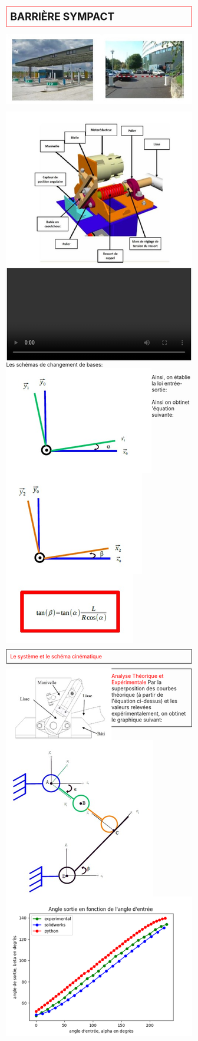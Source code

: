 <html>
 <head>
    <meta charset="utf-8"/>
    <link href="style.css" rel="stylesheet" type="text/css"/>
 </head>
 <body>
  <h1 id="h1" style="border: 1px solid red; padding: 10px;"><b>BARRIÈRE SYMPACT</b></h1>
  <center><img src="im/1.jpg" /></center>
  <br>
  <center><img src="im/2.jpg"  />
  <br>
  <video src="im/1.mp4" width="500" controls / >




  <p id="para3" style="border: 1px solid black; padding: 100px;"> <font style="color:red">Le système et le schéma cinématique</font>
  <br>
  <center >  <img src="im/3.jpg" style="float:left;" /><img src="im/4.jpg" style="float:left;" /></center>
  </p>
  <p id="para3" style="border: 1px solid black; padding: 10px;"><cnter> <font style="color:red">La loi entrée-sortie</font></center>
  Les schémas de changement de bases:
  <br><center >  <img src="im/5.jpg" style="float:left;" /><img src="im/6.jpg" style="float:left;" /></center>
  <br>
  Ainsi, on établie la loi entrée-sortie: 
  <br> <center><img scr="im/7.jpg"  /> </center>
  Ainsi on obtinet 'équation suivante: 
  <br><img src="im/8.jpg"    />  
  </p>
   <p id="para3" style="border: 1px solid black; padding: 10px;"> <font style="color:red">Le système et le schéma cinématique</font>
  <br>
  <center >  <img src="im/3.jpg" style="float:left;" /><img src="im/4.jpg" style="float:left;" /></center>
  </p>
  <p id="para3" style="border: 1px solid black; padding: 10px;"><cnter> <font style="color:red">Analyse Théorique et Expérimentale </font></center>
  Par la superposition des courbes théorique (à partir de l'équation ci-dessus) et les valeurs relevées expérimentalement, on obtinet le graphique suivant:
  <center><img src="im/Figure_1 (1).png"  />
 
  </p>
